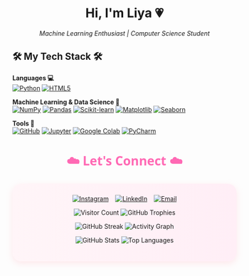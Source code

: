 
<h1 align="center">Hi, I'm Liya 💗</h1>
<p align="center">
  <em>Machine Learning Enthusiast | Computer Science Student</em>
</p>

## 🛠️ My Tech Stack 🛠️

**Languages 💻**  
[![Python](https://img.shields.io/badge/Python-ffb6c1?style=for-the-badge&logo=python&logoColor=white)](https://www.python.org/) 
[![HTML5](https://img.shields.io/badge/HTML5-f9c6d4?style=for-the-badge&logo=html5&logoColor=white)](https://www.w3schools.com/html/)

**Machine Learning & Data Science 🤖**  
[![NumPy](https://img.shields.io/badge/Numpy-ffafd2?style=for-the-badge&logo=numpy&logoColor=white)](https://numpy.org/) 
[![Pandas](https://img.shields.io/badge/Pandas-fcc8e2?style=for-the-badge&logo=pandas&logoColor=white)](https://pandas.pydata.org/) 
[![Scikit-learn](https://img.shields.io/badge/Scikit--learn-fbb1d5?style=for-the-badge&logo=scikit-learn&logoColor=white)](https://scikit-learn.org/) 
[![Matplotlib](https://img.shields.io/badge/Matplotlib-f8d3e0?style=for-the-badge&logo=plotly&logoColor=white)](https://matplotlib.org/) 
[![Seaborn](https://img.shields.io/badge/Seaborn-fccde2?style=for-the-badge&logo=seaborn&logoColor=white)](https://seaborn.pydata.org/)

**Tools 🔧**  
[![GitHub](https://img.shields.io/badge/GitHub-fce3f1?style=for-the-badge&logo=github&logoColor=black)](https://github.com/) 
[![Jupyter](https://img.shields.io/badge/Jupyter-f3cfe9?style=for-the-badge&logo=jupyter&logoColor=white)](https://jupyter.org/) 
[![Google Colab](https://img.shields.io/badge/Google_Colab-fde2e4?style=for-the-badge&logo=googlecolab&logoColor=white)](https://colab.research.google.com/) 
[![PyCharm](https://img.shields.io/badge/PyCharm-fad9e4?style=for-the-badge&logo=pycharm&logoColor=white)](https://www.jetbrains.com/pycharm/)





<h2 align="center" style="color:#ff69b4; font-family: 'Segoe UI', sans-serif; font-size: 28px;">☁️ Let's Connect ☁️</h2>

<div align="center" style="background: linear-gradient(to right, #fff5f8, #ffeef6); border-radius: 20px; padding: 25px; margin: 20px 0; box-shadow: 0 5px 15px rgba(255, 182, 193, 0.3);">

  <div style="display: flex; justify-content: center; flex-wrap: wrap; gap: 15px;">
    <a href="https://www.instagram.com/needyneedyneedy" target="_blank">
      <img src="https://img.shields.io/badge/Instagram-@needyneedyneedy-ffe4ec?style=for-the-badge&logo=instagram&logoColor=E1306C" alt="Instagram" />
    </a>
    <a href="https://www.linkedin.com/in/liya-s-chittilappilly" target="_blank">
      <img src="https://img.shields.io/badge/LinkedIn-Liya_S_Chittilappilly-fff0f5?style=for-the-badge&logo=linkedin&logoColor=0077B5" alt="LinkedIn" />
    </a>
    <a href="mailto:liyachittilappilly@gmail.com">
      <img src="https://img.shields.io/badge/Gmail-Email_Me-fdf4f9?style=for-the-badge&logo=gmail&logoColor=EA4335" alt="Email" />
    </a>
  </div>
  


![Visitor Count](https://komarev.com/ghpvc/?username=liyachittilappilly&style=flat-square)
![GitHub Trophies](https://github-profile-trophy.vercel.app/?username=liyachittilappilly&theme=radical&no-frame=true&margin-w=15)


![GitHub Streak](https://github-readme-streak-stats.herokuapp.com/?user=liyachittilappilly&theme=radical&hide_border=true)
![Activity Graph](https://github-readme-activity-graph.vercel.app/graph?username=liyachittilappilly&theme=radical)

![GitHub Stats](https://github-readme-stats.vercel.app/api?username=liyachittilappilly&show_icons=true&theme=radical&include_all_commits=true&count_private=true)
![Top Languages](https://github-readme-stats.vercel.app/api/top-langs/?username=liyachittilappilly&layout=compact&theme=radical)
